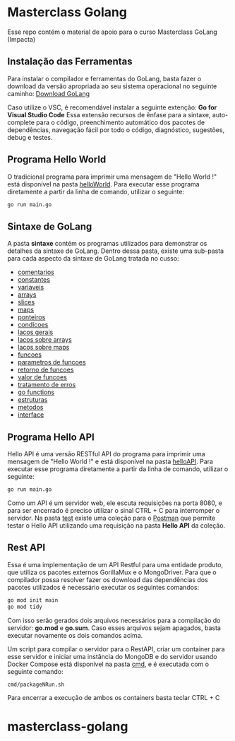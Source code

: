 # Masterclass Golang

Esse repo contém o material de apoio para o curso Masterclass GoLang (Impacta)

## Instalação das Ferramentas

Para instalar o compilador e ferramentas do GoLang, basta fazer o download da versão apropriada ao
seu sistema operacional no seguinte caminho: [Download GoLang](https://go.dev/dl/)

Caso utilize o VSC, é recomendável instalar a seguinte extenção: __Go for Visual Studio Code__
Essa extensão recursos de ênfase para a sintaxe, auto-complete para o código, preenchimento
automático dos pacotes de dependências, navegação fácil por todo o código, diagnóstico, sugestões,
debug e testes.

## Programa Hello World

O tradicional programa para imprimir uma mensagem de "Hello World !" está disponível na pasta
[helloWorld](https://github.com/aldebap/Masterclass_Golang/tree/main/helloWorld).
Para executar esse programa diretamente a partir da linha de comando, utilizar o seguinte:

```sh
go run main.go
```

## Sintaxe de GoLang

A pasta __sintaxe__ contém os programas utilizados para demonstrar os detalhes da sintaxe de GoLang.
Dentro dessa pasta, existe uma sub-pasta para cada aspecto da sintaxe de GoLang tratada no cusso:

- [comentarios](https://github.com/aldebap/Masterclass_Golang/tree/main/sintaxe/comentarios)
- [constantes](https://github.com/aldebap/Masterclass_Golang/tree/main/sintaxe/constantes)
- [variaveis](https://github.com/aldebap/Masterclass_Golang/tree/main/sintaxe/variaveis)
- [arrays](https://github.com/aldebap/Masterclass_Golang/tree/main/sintaxe/arrays)
- [slices](https://github.com/aldebap/Masterclass_Golang/tree/main/sintaxe/slices)
- [maps](https://github.com/aldebap/Masterclass_Golang/tree/main/sintaxe/maps)
- [ponteiros](https://github.com/aldebap/Masterclass_Golang/tree/main/sintaxe/ponteiros)
- [condicoes](https://github.com/aldebap/Masterclass_Golang/tree/main/sintaxe/condicoes)
- [lacos gerais](https://github.com/aldebap/Masterclass_Golang/tree/main/sintaxe/lacos%20gerais)
- [lacos sobre arrays](https://github.com/aldebap/Masterclass_Golang/tree/main/sintaxe/lacos%20sobre%20arrays)
- [lacos sobre maps](https://github.com/aldebap/Masterclass_Golang/tree/main/sintaxe/lacos%20sobre%20maps)
- [funcoes](https://github.com/aldebap/Masterclass_Golang/tree/main/sintaxe/funcoes)
- [parametros de funcoes](https://github.com/aldebap/Masterclass_Golang/tree/main/sintaxe/parametros%20de%20funcoes)
- [retorno de funcoes](https://github.com/aldebap/Masterclass_Golang/tree/main/sintaxe/retorno%20de%20funcoes)
- [valor de funcoes](https://github.com/aldebap/Masterclass_Golang/tree/main/sintaxe/valor%20de%20funcoes)
- [tratamento de erros](https://github.com/aldebap/Masterclass_Golang/tree/main/sintaxe/tratamento%20erros)
- [go functions](https://github.com/aldebap/Masterclass_Golang/tree/main/sintaxe/go%20functions)
- [estruturas](https://github.com/aldebap/Masterclass_Golang/tree/main/sintaxe/estruturas)
- [metodos](https://github.com/aldebap/Masterclass_Golang/tree/main/sintaxe/metodos)
- [interface](https://github.com/aldebap/Masterclass_Golang/tree/main/sintaxe/interface)

## Programa Hello API

Hello API é uma versão RESTful API do programa para imprimir uma mensagem de "Hello World !" e está
disponível na pasta [helloAPI](https://github.com/aldebap/Masterclass_Golang/tree/main/helloAPI).
Para executar esse programa diretamente a partir da linha de comando, utilizar o seguinte:

```sh
go run main.go
```

Como um API é um servidor web, ele escuta requisições na porta 8080, e para ser encerrado é preciso
utilizar o sinal CTRL + C para interromper o servidor.
Na pasta [test](https://github.com/aldebap/Masterclass_Golang/tree/main/test) existe uma coleção
para o [Postman](https://www.postman.com/) que permite testar o Hello API utilizando uma requisição
na pasta __Hello API__ da coleção.

## Rest API

Essa é uma implementação de um API Restful para uma entidade produto, que utiliza os pacotes
externos GorillaMux e o MongoDriver.
Para que o compilador possa resolver fazer os download das dependências dos pacotes utilizados
é necessário executar os seguintes comandos:

```sh
go mod init main
go mod tidy
```

Com isso serão gerados dois arquivos necessários para a compilação do servidor: __go.mod__ e
__go.sum__.
Caso esses arquivos sejam apagados, basta executar novamente os dois comandos acima.

Um script para compilar o servidor para o RestAPI, criar um container para esse servidor e iniciar
uma instância do MongoDB e do servidor usando Docker Compose está disponível na pasta
[cmd](https://github.com/aldebap/Masterclass_Golang/tree/main/RestAPI/cmd), e é executada com o
seguinte comando:

```sh
cmd/packageNRun.sh
```

Para encerrar a execução de ambos os containers basta teclar CTRL + C
# masterclass-golang
